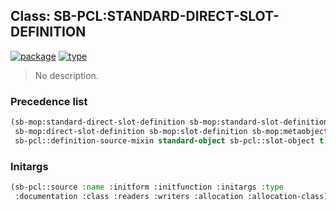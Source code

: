 ## Class: SB-PCL:STANDARD-DIRECT-SLOT-DEFINITION
[![package](https://img.shields.io/badge/Package-SB--PCL-5f9ea0.svg?style=social&colorA=999999)](../) [![type](https://img.shields.io/badge/Type-Class-5f9ea0.svg?style=social&colorA=999999)](../#class) 

> No description.

### Precedence list
```cl
(sb-mop:standard-direct-slot-definition sb-mop:standard-slot-definition
 sb-mop:direct-slot-definition sb-mop:slot-definition sb-mop:metaobject
 sb-pcl::definition-source-mixin standard-object sb-pcl::slot-object t)
```
### Initargs
```cl
(sb-pcl::source :name :initform :initfunction :initargs :type
 :documentation :class :readers :writers :allocation :allocation-class)
```
